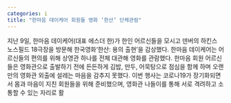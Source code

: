 ```yaml
---
categories: i
title: "한마음 데이케어 회원들 영화 ‘한산’ 단체관람"
---
```

지난 9일, 한마음 데이케어(대표 에스더 한)가 한인 어르신들을 모시고 덴버의 하킨스 노스필드 18극장을 방문해 한국영화‘한산: 용의 출현’을 감상했다. 한마음 데이케어는 어르신들의 편의를 위해 상영관 하나를 전체 대관해 영화를 관람했다. 한마음 회원 어르신들은 영화관으로 출발하기 전에 든든하게 김밥, 만두, 어묵탕으로 점심을 함께 하며 오랜만의 영화관 외출에 설레는 마음을 감추지 못했다. 이번 행사는 코로나19가 장기화되면서 몸과 마음이 지친 회원들을 위해 준비했으며, 영화관 나들이를 통해 서로 격려하고 소통할 수 있는 자리로 활